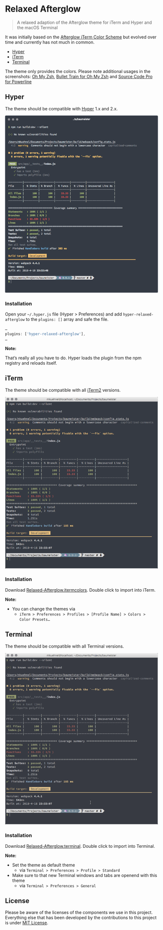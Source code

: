 # Relaxed Afterglow

> A relaxed adaption of the Afterglow theme for iTerm and Hyper and the macOS Terminal

It was initially based on the [Afterglow iTerm Color Scheme](https://github.com/YabataDesign/afterglow-itermcolors) but evolved over time and currently has not much in common.

- [Hyper](#hyper)
- [iTerm](#iterm)
- [Terminal](#terminal)

The theme only provides the colors. Please note additional usages in the screenshots: [Oh My Zsh](https://github.com/robbyrussell/oh-my-zsh), [Bullet Train for Oh My Zsh](https://github.com/caiogondim/bullet-train.zsh) and [Source Code Pro for Powerline](https://github.com/powerline/fonts/blob/master/SourceCodePro/Source%20Code%20Pro%20for%20Powerline.otf)

## Hyper

The theme should be compatible with [Hyper](https://hyper.is/) 1.x and 2.x.

![Screenshot](hyper.png)

### Installation

Open your `~/.hyper.js` file (Hyper > Preferences) and add `hyper-relaxed-afterglow` to the `plugins: []` array and safe the file.

```js
…
plugins: ['hyper-relaxed-afterglow'],
…
```

**Note:**

That’s really all you have to do. Hyper loads the plugin from the npm registry and reloads itself.

## iTerm

The theme should be compatible with all [iTerm2](https://iterm2.com/) versions.

![Screenshot](iterm.png)

### Installation

Download <a href="https://rawgit.com/mischah/Relaxed-Afterglow/master/Relaxed-Afterglow.itermcolors" rel="nofollow" download>Relaxed-Afterglow.itermcolors</a>. Double click to import into iTerm.

**Note:**

- You can change the themes via
  - `iTerm > Preferences > Profiles > [Profile Name] > Colors > Color Presets…`

## Terminal

The theme should be compatible with all Terminal versions.

![Screenshot](terminal.png)

### Installation

Download <a href="https://rawgit.com/mischah/Relaxed-Afterglow/master/Relaxed-Afterglow.terminal" rel="nofollow" download>Relaxed-Afterglow.terminal</a>. Double click to import into Terminal.

**Note:**

- Set the theme as default theme
  - via `Terminal > Preferences > Profile > Standard`
- Make sure to that new Terminal windows and tabs are openend with this theme
  - via `Terminal > Preferences > General`

## License

Please be aware of the licenses of the components we use in this project.
Everything else that has been developed by the contributions to this project is under [MIT License](LICENSE).
